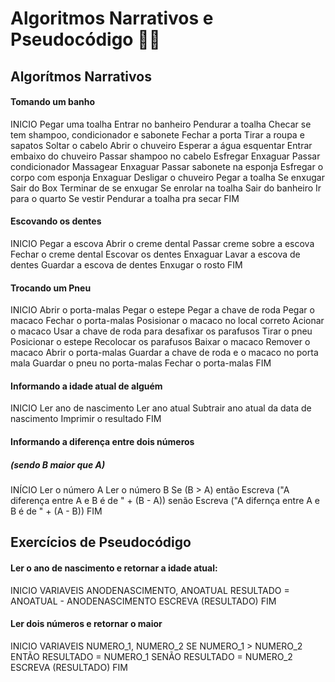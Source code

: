 # Algoritmos Narrativos e Pseudocódigo 👩‍💻



## Algorítmos Narrativos



#### Tomando um banho

INICIO
Pegar uma toalha
Entrar no banheiro
      Pendurar a toalha
      Checar se tem shampoo, condicionador e sabonete
      Fechar a porta
      Tirar a roupa e sapatos
      Soltar o cabelo
      Abrir o chuveiro
            Esperar a água esquentar
            Entrar embaixo do chuveiro
            Passar shampoo no cabelo
                  Esfregar
                  Enxaguar
            Passar condicionador
                  Massagear
                  Enxaguar
            Passar sabonete na esponja
                  Esfregar o corpo com esponja
                  Enxaguar
      Desligar o chuveiro
Pegar a toalha
      Se enxugar
Sair do Box
      Terminar de se enxugar
      Se enrolar na toalha
Sair do banheiro
      Ir para o quarto
      Se vestir
Pendurar a toalha pra secar
FIM



#### Escovando os dentes

INICIO
Pegar a escova
      Abrir o creme dental
            Passar creme sobre a escova
      Fechar o creme dental
      Escovar os dentes
      Enxaguar
      Lavar a escova de dentes
Guardar a escova de dentes
Enxugar o rosto
FIM



#### Trocando um Pneu

INICIO
Abrir o porta-malas
      Pegar o estepe
      Pegar a chave de roda
      Pegar o macaco
Fechar o porta-malas
Posisionar o macaco no local correto
Acionar o macaco
      Usar a chave de roda para desafixar os parafusos
      Tirar o pneu
      Posicionar o estepe
      Recolocar os parafusos
      Baixar o macaco
Remover o macaco
Abrir o porta-malas
      Guardar a chave de roda e o macaco no porta mala
      Guardar o pneu no porta-malas
Fechar o porta-malas
FIM



#### Informando a idade atual de alguém

INICIO
Ler ano de nascimento
Ler ano atual
Subtrair ano atual da data de nascimento
Imprimir o resultado
FIM



#### Informando a diferença entre dois números

##### (sendo B maior que A)

INÍCIO
Ler o número A
Ler o número B
      Se (B > A) então
            Escreva ("A diferença entre A e B é de " + (B - A))
      senão
      Escreva ("A difernça entre A e B é de " + (A - B))
FIM





## Exercícios de Pseudocódigo



#### Ler o ano de nascimento e retornar a idade atual:

INICIO
VARIAVEIS
ANODENASCIMENTO, ANOATUAL
RESULTADO = ANOATUAL - ANODENASCIMENTO
ESCREVA (RESULTADO)
FIM



#### Ler dois números e retornar o maior

INICIO
VARIAVEIS
NUMERO_1, NUMERO_2
SE NUMERO_1 > NUMERO_2 ENTÃO
RESULTADO = NUMERO_1
SENÃO
RESULTADO = NUMERO_2
ESCREVA (RESULTADO)
FIM

